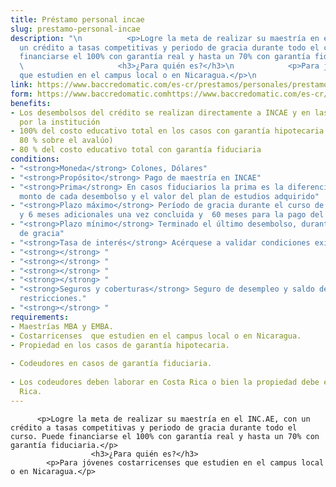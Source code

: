 ```yaml
---
title: Préstamo personal incae
slug: prestamo-personal-incae
description: "\n          <p>Logre la meta de realizar su maestría en el INC.AE, con
  un crédito a tasas competitivas y periodo de gracia durante todo el curso. Puede
  financiarse el 100% con garantía real y hasta un 70% con garantía fiduciaria.</p>\n
  \                     <h3>¿Para quién es?</h3>\n            <p>Para jóvenes costarricenses
  que estudien en el campus local o en Nicaragua.</p>\n                            "
link: https://www.baccredomatic.com/es-cr/prestamos/personales/prestamo-personale-incae
form: https://www.baccredomatic.comhttps://www.baccredomatic.com/es-cr/form/1176
benefits:
- Los desembolsos del crédito se realizan directamente a INCAE y en las fechas establecidas
  por la institución
- 100% del costo educativo total en los casos con garantía hipotecaria (máximo un
  80 % sobre el avalúo)
- 80 % del costo educativo total con garantía fiduciaria
conditions:
- "<strong>Moneda</strong> Colones, Dólares"
- "<strong>Propósito</strong> Pago de maestría en INCAE"
- "<strong>Prima</strong> En casos fiduciarios la prima es la diferencia entre el
  monto de cada desembolso y el valor del plan de estudios adquirido"
- "<strong>Plazo máximo</strong> Período de gracia durante el curso de la maestría
  y 6 meses adicionales una vez concluida y  60 meses para la pago del crédito"
- "<strong>Plazo mínimo</strong> Terminado el último desembolso, durante el período
  de gracia"
- "<strong>Tasa de interés</strong> Acérquese a validar condiciones existentes"
- "<strong></strong> "
- "<strong></strong> "
- "<strong></strong> "
- "<strong></strong> "
- "<strong>Seguros y coberturas</strong> Seguro de desempleo y saldo deudor no vida*Aplican
  restricciones."
- "<strong></strong> "
requirements:
- Maestrías MBA y EMBA.
- Costarricenses  que estudien en el campus local o en Nicaragua. 
- Propiedad en los casos de garantía hipotecaria.                                
                 
- Codeudores en casos de garantía fiduciaria.                                    
               
- Los codeudores deben laborar en Costa Rica o bien la propiedad debe estar en Costa
  Rica.
---
```


          <p>Logre la meta de realizar su maestría en el INC.AE, con un crédito a tasas competitivas y periodo de gracia durante todo el curso. Puede financiarse el 100% con garantía real y hasta un 70% con garantía fiduciaria.</p>
                      <h3>¿Para quién es?</h3>
            <p>Para jóvenes costarricenses que estudien en el campus local o en Nicaragua.</p>
                            
